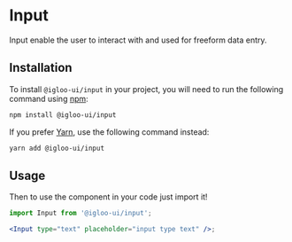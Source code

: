 # Input

Input enable the user to interact with and used for freeform data entry.

<Example is="custom" />

<ReferenceLinks is="custom" />

## Installation

To install `@igloo-ui/input` in your project, you will need to run the following command using [npm](https://www.npmjs.com/):

```bash
npm install @igloo-ui/input
```

If you prefer [Yarn](https://classic.yarnpkg.com/en/), use the following command instead:

```bash
yarn add @igloo-ui/input
```

## Usage

Then to use the component in your code just import it!

```jsx
import Input from '@igloo-ui/input';

<Input type="text" placeholder="input type text" />;
```
